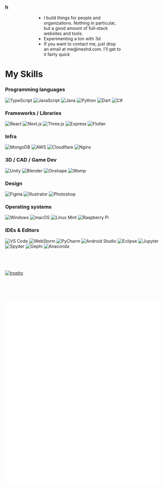 <br>

### h
<ul style="padding-left: 25%; padding-right: 25%;">
 <li>I build things for people and organizations. Nothing in particular, but a good amount of full-stack websites and tools. 
 <li>Experimenting a ton with 3d
 <li>If you want to contact me, just drop an email at me@ineshd.com. I'll get to it fairly quick
</ul>


# My Skills

### Programming languages
![TypeScript](https://img.shields.io/badge/TypeScript-3178C6?logo=typescript&logoColor=white&style=for-the-badge)
![JavaScript](https://img.shields.io/badge/JavaScript-F7DF1E?logo=javascript&logoColor=black&style=for-the-badge)
![Java](https://img.shields.io/badge/Java-007396?logo=java&logoColor=white&style=for-the-badge)
![Python](https://img.shields.io/badge/Python-3776AB?logo=python&logoColor=white&style=for-the-badge)
![Dart](https://img.shields.io/badge/Dart-0175C2?logo=dart&logoColor=white&style=for-the-badge)
![C#](https://img.shields.io/badge/C%23-239120?logo=c-sharp&logoColor=white&style=for-the-badge)


### Frameworks / Libraries
![React](https://img.shields.io/badge/React-61DAFB?logo=react&logoColor=black&style=for-the-badge)
![Next.js](https://img.shields.io/badge/Next.js-000000?logo=next.js&logoColor=white&style=for-the-badge)
![Three.js](https://img.shields.io/badge/Three.js-000000?logo=three.js&logoColor=049ef4&style=for-the-badge)
![Express](https://img.shields.io/badge/Express-000000?logo=express&logoColor=white&style=for-the-badge)
![Flutter](https://img.shields.io/badge/Flutter-02569B?logo=flutter&logoColor=white&style=for-the-badge)

### Infra
![MongoDB](https://img.shields.io/badge/MongoDB-47A248?logo=mongodb&logoColor=white&style=for-the-badge)
![AWS](https://img.shields.io/badge/AWS-232F3E?logo=amazonwebservices&logoColor=white&style=for-the-badge)
![Cloudflare](https://img.shields.io/badge/Cloudflare-F38020?logo=cloudflare&logoColor=white&style=for-the-badge)
![Nginx](https://img.shields.io/badge/Nginx-009639?logo=nginx&logoColor=white&style=for-the-badge)

### 3D / CAD / Game Dev
![Unity](https://img.shields.io/badge/Unity-000000?logo=unity&logoColor=white&style=for-the-badge)
![Blender](https://img.shields.io/badge/Blender-F5792A?logo=blender&logoColor=white&style=for-the-badge)
![Onshape](https://img.shields.io/badge/Onshape-0F6CBD?style=for-the-badge)
![Womp](https://img.shields.io/badge/Womp-5247e2?style=for-the-badge)

### Design
![Figma](https://img.shields.io/badge/Figma-F24E1E?logo=figma&logoColor=white&style=for-the-badge)
![Illustrator](https://img.shields.io/badge/Adobe%20Illustrator-FF9A00?logo=adobeillustrator&logoColor=white&style=for-the-badge)
![Photoshop](https://img.shields.io/badge/Photoshop-31A8FF?logo=adobephotoshop&logoColor=white&style=for-the-badge)

### Operating systems
![Windows](https://img.shields.io/badge/Windows-0078D6?logo=windows&logoColor=white&style=for-the-badge)
![macOS](https://img.shields.io/badge/macOS-ffffff?logo=apple&logoColor=black&style=for-the-badge)
![Linux Mint](https://img.shields.io/badge/Linux%20Mint-87CF3E?logo=linuxmint&logoColor=white&style=for-the-badge)
![Raspberry Pi](https://img.shields.io/badge/Raspberry%20Pi-A22846?logo=raspberrypi&logoColor=white&style=for-the-badge)

### IDEs & Editors
![VS Code](https://img.shields.io/badge/VS%20Code-007ACC?logo=visualstudiocode&logoColor=white&style=for-the-badge)
![WebStorm](https://img.shields.io/badge/WebStorm-0887ff?logo=webstorm&style=for-the-badge)
![PyCharm](https://img.shields.io/badge/PyCharm-13ad6e?logo=pycharm&style=for-the-badge)
![Android Studio](https://img.shields.io/badge/Android%20Studio-3DDC84?logo=androidstudio&logoColor=white&style=for-the-badge)
![Eclipse](https://img.shields.io/badge/Eclipse-2C2255?logo=eclipseide&logoColor=white&style=for-the-badge)
![Jupyter](https://img.shields.io/badge/Jupyter-F37626?logo=jupyter&logoColor=white&style=for-the-badge)
![Spyder](https://img.shields.io/badge/Spyder-FF0000?logo=spyderide&logoColor=white&style=for-the-badge)
![Gephi](https://img.shields.io/badge/Gephi-2C3E50?logo=gephi&logoColor=white&style=for-the-badge)
![Anaconda](https://img.shields.io/badge/Anaconda-44A833?logo=anaconda&logoColor=white&style=for-the-badge)

# 
<br>

[![trophy](https://github-profile-trophy.vercel.app/?username=somebody4545&theme=onedark)](https://github.com/ryo-ma/github-profile-trophy)
<br>
<br><h1></h1>
<br>
<p align="center">
  <img src="https://raw.githubusercontent.com/somebody4545/github-stats-new/master/generated/overview.svg#gh-dark-mode-only" alt="My Github Stats"/>
  <img src="https://raw.githubusercontent.com/somebody4545/github-stats-new/master/generated/languages.svg#gh-dark-mode-only" alt="My Github Stats"/>
</p>
<h1></h1>
